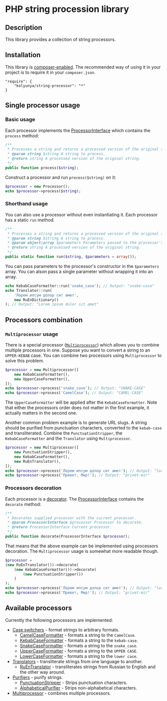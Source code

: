 # PHP string procession library

## Description
This library provides a collection of string processors.

## Installation

This library is [composer-enabled](https://packagist.org/packages/kolyunya/string-processor). The recommended way of using it in your project is to require it in your `composer.json`.
~~~
"require": {
    "kolyunya/string-processor": "*"
}
~~~

## Single processor usage

### Basic usage
Each processor implements the [ProcessorInterface](https://github.com/Kolyunya/string-processor/blob/master/sources/ProcessorInterface.php) which contains the `process` method:
~~~php
/**
 * Processes a string and returns a processed version of the original string.
 * @param string $string A string to process.
 * @return string A processed version of the original string.
 */
public function process($string);
~~~

Construct a processor and run `process($string)` on it:
~~~php
$processor = new Processor();
echo $processor->process($string);
~~~

### Shorthand usage
You can also use a processor without even instantiating it. Each processor has a static `run` method.
~~~php
/**
 * Processes a string and returns a processed version of the original string.
 * @param string $string A string to process.
 * @param object|array $parameters Parameters passed to the processor's constructor.
 * @return string A processed version of the original string.
 */
public static function run($string, $parameters = array());
~~~
You can pass parameters to the processor's constructor in the `$parameters` array. You can alson pass a single parameter without wrapping it into an array.
~~~php
echo KebabCaseFormatter::run('snake_case'); // Output: "snake-case"
echo Translator::run(
    'Лорем ипсум долор сит амет',
    new RuEnDictionary()
); // Output: "Lorem ipsum dolor sit amet"
~~~

## Processors combination

### `Multiprocessor` usage
There is a special processor ([`Multiprocessor`](https://github.com/Kolyunya/string-processor/blob/master/sources/Multiprocessor.php)) which allows you to combine multiple processors in one. Suppose you want to convert a string to an `UPPER-KEBAB` case. You can combine two processors using `Multiprocessor` to solve this problem.
~~~php
$processor = new Multiprocessor([
    new KebabCaseFormatter(),
    new UpperCaseFormatter(),
]);
echo $processor->process('snake_case'); // Output: "SNAKE-CASE"
echo $processor->process('CamelCase'); // Output: "CAMEL-CASE"
~~~
The `UpperCaseFormatter` will be applied after the `KebabCaseFormatter`. Note that either the processors order does not matter in the first example, it actually matters in the second one.

Another common problem example is to generate URL slugs. A string should be purified from punctuation characters, converted to the `kebab-case` and transliterated. Combine the `PunctuationStripper`, the `KebabCaseFormatter` and the `Translator` using `Multiprocessor`.
~~~php
$processor = new Multiprocessor([
    new PunctuationStripper(),
    new KebabCaseFormatter(),
    new RuEnTranslator(),
]);
echo $processor->process('Лорем ипсум долор сит амет'); // Output: "lorem-ipsum-dolor-sit-amet"
echo $processor->process('Привет, Мир!'); // Output: "privet-mir"
~~~

### Processors decoration
Each processor is a [decorator](https://en.wikipedia.org/wiki/Decorator_pattern). The [ProcessorInterface](https://github.com/Kolyunya/string-processor/blob/master/sources/ProcessorInterface.php) contains the `decorate` method:
~~~php
/**
 * Decorates supplied processor with the current processor.
 * @param ProcessorInterface $processor Processor to decorate.
 * @return ProcessorInterface Current processor.
 */
public function decorate(ProcessorInterface $processor);
~~~
That means that the above example can be implemented using processors decoration. The `Multiprocessor` usage is somewhat more readable though.
~~~php
$processor =
(new RuEnTranslator())->decorate(
    (new KebabCaseFormatter())->decorate(
        (new PunctuationStripper())
    )
);
echo $processor->process('Лорем ипсум долор сит амет'); // Output: "lorem-ipsum-dolor-sit-amet"
echo $processor->process('Привет, Мир!'); // Output: "privet-mir"
~~~

## Available processors
Currently the following processors are implemented:
* [Case switchers](https://github.com/Kolyunya/string-processor/blob/master/sources/Format/CaseSwitcher.php) - format strings to arbitrary formats.
    * [CamelCaseFormatter](https://github.com/Kolyunya/string-processor/blob/master/sources/Format/CamelCaseFormatter.php) - formats a string to the `CamelCase`.
    * [KebabCaseFormatter](https://github.com/Kolyunya/string-processor/blob/master/sources/Format/KebabCaseFormatter.php) - formats a string to the `kebab-case`.
    * [SnakeCaseFormatter](https://github.com/Kolyunya/string-processor/blob/master/sources/Format/SnakeCaseFormatter.php) - formats a string to the `snake_case`.
    * [UpperCaseFormatter](https://github.com/Kolyunya/string-processor/blob/master/sources/Format/UpperCaseFormatter.php) - formats a string to the `UPPER CASE`.
    * [LowerCaseFormatter](https://github.com/Kolyunya/string-processor/blob/master/sources/Format/LowerCaseFormatter.php) - formats a string to the `lower case`.
* [Translators](https://github.com/Kolyunya/string-processor/blob/master/sources/Translit/Translator.php) - transliterate strings from one language to another.
    * [RuEnTranslator](https://github.com/Kolyunya/string-processor/blob/master/sources/Translit/RuEnTranslator.php) - transliterates strings from Russian to English and the other way around.
* [Purifiers](https://github.com/Kolyunya/string-processor/blob/master/sources/Purify/BasePurifier.php) - purify strings.
    * [PunctuationStripper](https://github.com/Kolyunya/string-processor/blob/master/sources/Purify/PunctuationStripper.php) - Strips punctuation characters.
    * [AlphabeticalPurifier](https://github.com/Kolyunya/string-processor/blob/master/sources/Purify/AlphabeticalPurifier.php) - Strips non-alphabetical characters.
* [Multiprocessor](https://github.com/Kolyunya/string-processor/blob/master/sources/Multiprocessor.php) - combines multiple processors.

